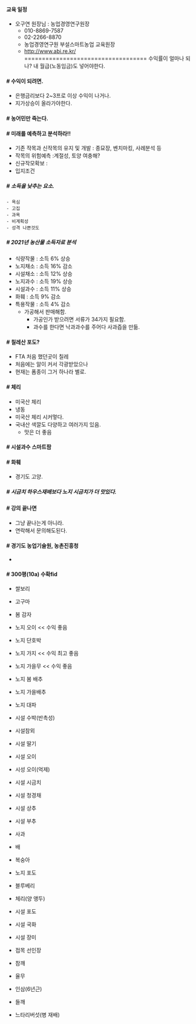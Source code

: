 #### 교육 일정
  - 오구연 원장님 : 농업경영연구원장
    - 010-8869-7587
    - 02-2266-8870
    - 농업경영연구원 부설스마트농업 교육원장
    - http://www.abi.re.kr/
===================================
수익률이 얼마나 되나?
내 월급(노동임금)도 넣어야한다.

#### # 수익이 되려면.
  - 은행금리보다 2~3프로 이상 수익이 나거나.
  - 지가상승이 올라가야한다.

#### # 농어민만 죽는다.
#### # 미래를 예측하고 분석하라!!
  - 기존 작목과 신작목의 유지 및 개발 : 종묘장, 벤치마킹, 사례분석 등
  - 작목의 위험예측 :계절성, 토양 여충해?
  - 신규작모확보 :
  - 입지조건

##### # 소득을 낮추는 요소.
    - 욕심 
    - 고집
    - 과욕 
    - 비계획성
    - 성격 나쁜것도

##### # 2021년 농산물 소득자료 분석
  - 식량작물 : 소득 6% 상승
  - 노지채소 : 소득 16% 감소
  - 시설채소 : 소득 12% 상승
  - 노지과수 : 소득 19% 상승
  - 시설과수 : 소득 11% 상승
  - 화훼 : 소득 9% 감소
  - 특용작물 : 소득 4% 감소
    - 가공해서 판매해함.
      - 가공인가 받으려면 서류가 34가지 필요함.
      - 과수를 한다면 낙과과수를 주어다 사과즙을 만듦. 

#### # 칠레산 포도? 
  - FTA 처음 했던곳이 칠레
  - 처음에는 알이 커서 각광받았으나
  - 현재는 폼종이 그거 하나라 별로.

#### # 체리
  - 미국산 체리
  - 냉동
  - 미국산 체리 시커멓다.
  - 국내산 색깔도 다양하고 여러가지 있음.
    - 맛은 더 좋음

#### # 시설과수 스마트팜

#### # 화훼
  - 경기도 고양.

##### # 시금치 하우스재배보다 노지 시금치가 더 맛있다.

#### # 강의 끝나면
  - 그냥 끝나는게 아니라.
  - 연락해서 문의해도된다.

#### # 경기도 농업기술원, 농촌진흥청
  - 
#### # 300평(10a) 수확fid
  - 쌀보리
  - 고구마
  - 봄 감자
  - 노지 오이 << 수익 좋음
  - 노지 단호박
  - 노지 가지 << 수익 최고 좋음
  - 노지 가을무 << 수익 좋음
  - 노지 봄 배추
  - 노지 가을배추
  - 노지 대파
  - 시설 수박(반촉성)
  - 시설참외
  - 시설 딸기
  - 시설 오이
  - 시성 오이(억제)

  - 시설 시금치
  - 시설 청경채
  - 시설 상추
  - 시설 부추
  - 사과
  - 배 
  - 복숭아
  - 노지 포도
  - 블루베리
  - 체리(양 앵두)
  - 시설 포도
  - 시설 국화
  - 시설 장미
  - 접목 선인장
  - 참깨
  - 율무
  - 인삼(6년근)
  - 들깨
  - 느타리버섯(병 재배)
